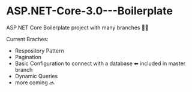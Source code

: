 # ASP.NET-Core-3.0---Boilerplate
ASP.NET Core Boilerplate project with many branches  🚀🙌

Current Braches:

* Respository Pattern
* Pagination
* Basic Configuration to connect with a database ⬅ included in master branch
* Dynamic Queries
* more coming 🔜
